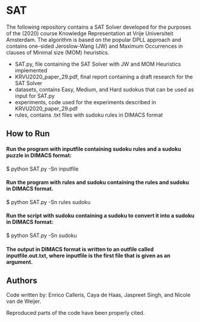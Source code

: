 # SAT
The following repository contains a SAT Solver developed for the purposes of the (2020) course Knowledge Representation at Vrije Universiteit Amsterdam. The algorithm is based on the popular DPLL approach and contains one-sided Jeroslow-Wang (JW) and Maximum Occurrences in clauses of Minimal size (MOM) heuristics.

- SAT.py, file containing the SAT Solver with JW and MOM Heuristics implemented
- KRVU2020_paper_29.pdf, final report containing a draft research for the SAT Solver
- datasets, contains Easy, Medium, and Hard sudokus that can be used as input for SAT.py
- experiments, code used for the experiments described in KRVU2020_paper_29.pdf
- rules, contains .txt files with sudoku rules in DIMACS format

## How to Run

#### Run the program with inputfile containing sudoku rules and a sudoku puzzle in DIMACS format:
$ python SAT.py -Sn inputfile

#### Run the program with rules and sudoku containing the rules and sudoku in DIMACS format.
$ python SAT.py -Sn rules sudoku

#### Run the script with sudoku containing a sudoku to convert it into a sudoku in DIMACS format:
$ python SAT.py -Sn sudoku

#### The output in DIMACS format is written to an outfile called inputfile.out.txt, where inputfile is the first file that is given as an argument.

## Authors

Code written by: Enrico Calleris, Caya de Haas, Jaspreet Singh, and Nicole	van de Weijer.

Reproduced parts of the code have been properly cited.
